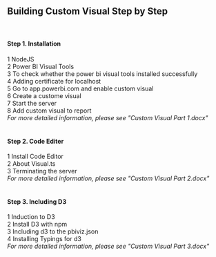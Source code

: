 <h2>Building Custom Visual Step by Step</h2><br/>
<h4>Step 1. Installation</h4>
<p>
1 NodeJS<br/>
2 Power BI Visual Tools<br/>
3 To check whether the power bi visual tools installed successfully<br/>
4 Adding certificate for localhost<br/>
5 Go to app.powerbi.com and enable custom visual<br/>
6 Create a custome visual<br/>
7 Start the server <br/>
8 Add custom visual to report<br/>
<em>For more detailed information, please see "Custom Visual Part 1.docx"</em><br/><br/>
</p>
  
<h4>Step 2. Code Editer</h4>
<p>
1 Install Code Editor<br/>
2 About Visual.ts<br/>
3 Terminating the server<br/>
<em>For more detailed information, please see "Custom Visual Part 2.docx"</em><br/><br/>
</p>

<h4>Step 3. Including D3</h4>
1 Induction to D3<br/>
2 Install D3 with npm<br/>
3 Including d3 to the pbiviz.json<br/>
4 Installing Typings for d3<br/>
<em>For more detailed information, please see "Custom Visual Part 3.docx"</em><br/><br/>
